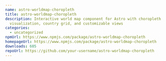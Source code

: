 ```yaml
---
name: astro-worldmap-choropleth
title: astro-worldmap-choropleth
description: Interactive world map component for Astro with choropleth data
  visualization, country grid, and customizable views
categories:
  - uncategorized
npmUrl: https://www.npmjs.com/package/astro-worldmap-choropleth
homepageUrl: https://www.npmjs.com/package/astro-worldmap-choropleth
downloads: 605
repoUrl: https://github.com/your-username/astro-worldmap-choropleth
---
```

